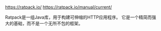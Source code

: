 https://ratpack.io/
https://ratpack.io/manual/current/

Ratpack是一组Java库，用于构建可伸缩的HTTP应用程序。
它是一个精简而强大的基础，而不是一个无所不包的框架。



